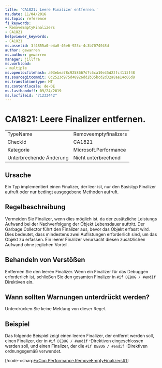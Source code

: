 ```yaml
---
title: 'CA1821: Leere Finalizer entfernen.'
ms.date: 11/04/2016
ms.topic: reference
f1_keywords:
- RemoveEmptyFinalizers
- CA1821
helpviewer_keywords:
- CA1821
ms.assetid: 3f4855a0-e4a0-46e6-923c-4c3b7074048d
author: gewarren
ms.author: gewarren
manager: jillfra
ms.workload:
- multiple
ms.openlocfilehash: a93ebea78c9258667d7c6ca10e35d22fc4113f48
ms.sourcegitcommit: 0c2523d975d48926dd2b35bcd2d32a8ae14c06d8
ms.translationtype: MT
ms.contentlocale: de-DE
ms.lasthandoff: 09/24/2019
ms.locfileid: "71233442"
---
```

# <a name="ca1821-remove-empty-finalizers"></a>CA1821: Leere Finalizer entfernen.

|||
|-|-|
|TypeName|Removeemptyfinalizers|
|CheckId|CA1821|
|Kategorie|Microsoft.Performance|
|Unterbrechende Änderung|Nicht unterbrechend|

## <a name="cause"></a>Ursache

Ein Typ implementiert einen Finalizer, der leer ist, nur den Basistyp Finalizer aufruft oder nur bedingt ausgegebene Methoden aufruft.

## <a name="rule-description"></a>Regelbeschreibung

Vermeiden Sie Finalizer, wenn dies möglich ist, da der zusätzliche Leistungs Aufwand bei der Nachverfolgung der Objekt Lebensdauer auftritt. Der Garbage Collector führt den Finalizer aus, bevor das Objekt erfasst wird. Dies bedeutet, dass mindestens zwei Auflistungen erforderlich sind, um das Objekt zu erfassen. Ein leerer Finalizer verursacht diesen zusätzlichen Aufwand ohne jeglichen Vorteil.

## <a name="how-to-fix-violations"></a>Behandeln von Verstößen

Entfernen Sie den leeren Finalizer. Wenn ein Finalizer für das Debuggen erforderlich ist, schließen Sie den gesamten Finalizer in `#if DEBUG / #endif` Direktiven ein.

## <a name="when-to-suppress-warnings"></a>Wann sollten Warnungen unterdrückt werden?

Unterdrücken Sie keine Meldung von dieser Regel.

## <a name="example"></a>Beispiel

Das folgende Beispiel zeigt einen leeren Finalizer, der entfernt werden soll, einen Finalizer, der in `#if DEBUG / #endif` -Direktiven eingeschlossen werden soll, und einen Finalizer, der die `#if DEBUG / #endif` -Direktiven ordnungsgemäß verwendet.

[!code-csharp[FxCop.Performance.RemoveEmptyFinalizers#1](../code-quality/codesnippet/CSharp/ca1821-remove-empty-finalizers_1.cs)]

